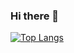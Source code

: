 ### Hi there 👋

[![Top Langs](https://github-readme-stats.vercel.app/api/top-langs/?username=SafalKarkey&exclude_repo=github-readme-stats,SafalKarkey.github.io)](https://github.com/SafalKarkey/github-readme-stats)
